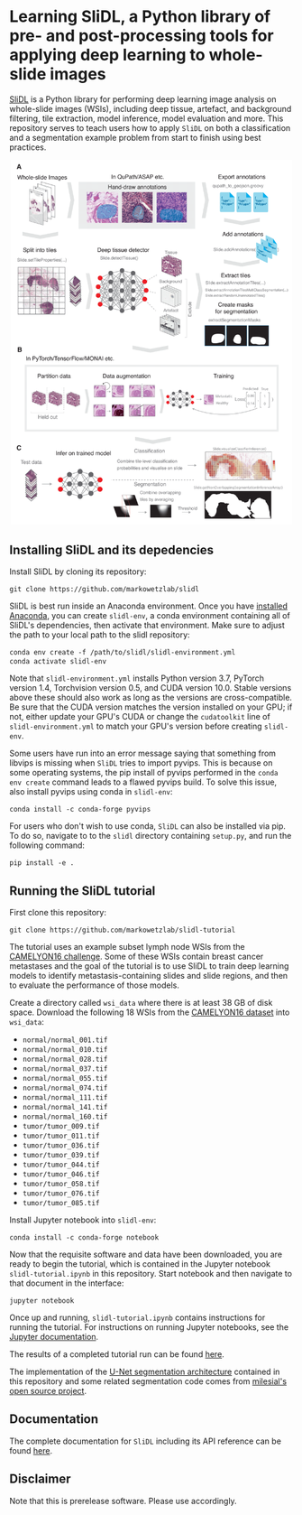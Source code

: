 Learning SliDL, a Python library of pre- and post-processing tools for applying deep learning to whole-slide images
=====
[SliDL](https://github.com/markowetzlab/slidml) is a Python library for performing deep learning image analysis on whole-slide images (WSIs), including deep tissue, artefact, and background filtering, tile extraction, model inference, model evaluation and more. This repository serves to teach users how to apply `SliDL` on both a classification and a segmentation example problem from start to finish using best practices.

<p align="center">
  <img src="https://github.com/markowetzlab/slidl-tutorial/blob/main/figures/figure1.png" width="500" />
</p>

Installing SliDL and its depedencies
----
Install SliDL by cloning its repository:
```
git clone https://github.com/markowetzlab/slidl
```

SliDL is best run inside an Anaconda environment. Once you have [installed Anaconda](https://docs.anaconda.com/anaconda/install), you can create `slidl-env`, a conda environment containing all of SliDL's dependencies, then activate that environment. Make sure to adjust the path to your local path to the slidl repository:
```
conda env create -f /path/to/slidl/slidl-environment.yml
conda activate slidl-env
```
Note that `slidl-environment.yml` installs Python version 3.7, PyTorch version 1.4, Torchvision version 0.5, and CUDA version 10.0. Stable versions above these should also work as long as the versions are cross-compatible. Be sure that the CUDA version matches the version installed on your GPU; if not, either update your GPU's CUDA or change the `cudatoolkit` line of `slidl-environment.yml` to match your GPU's version before creating `slidl-env`.

Some users have run into an error message saying that something from libvips is missing when `SliDL` tries to import pyvips. This is because on some operating systems, the pip install of pyvips performed in the ```conda env create``` command leads to a flawed pyvips build. To solve this issue, also install pyvips using conda in `slidl-env`:
```
conda install -c conda-forge pyvips
```

For users who don't wish to use conda, `SliDL` can also be installed via pip. To do so, navigate to to the `slidl` directory containing `setup.py`, and run the following command:
```
pip install -e .
```

Running the SliDL tutorial
----
First clone this repository:
```
git clone https://github.com/markowetzlab/slidl-tutorial
```
The tutorial uses an example subset lymph node WSIs from the [CAMELYON16 challenge](https://camelyon16.grand-challenge.org/). Some of these WSIs contain breast cancer metastases and the goal of the tutorial is to use SliDL to train deep learning models to identify metastasis-containing slides and slide regions, and then to evaluate the performance of those models.

Create a directory called `wsi_data` where there is at least 38 GB of disk space. Download the following 18 WSIs from the [CAMELYON16 dataset](https://drive.google.com/drive/folders/0BzsdkU4jWx9Ba2x1NTZhdzQ5Zjg?resourcekey=0-g2TRih6YKi5P2O1SiBB1LA) into `wsi_data`:

* `normal/normal_001.tif`
* `normal/normal_010.tif`
* `normal/normal_028.tif`
* `normal/normal_037.tif`
* `normal/normal_055.tif`
* `normal/normal_074.tif`
* `normal/normal_111.tif`
* `normal/normal_141.tif`
* `normal/normal_160.tif`
* `tumor/tumor_009.tif`
* `tumor/tumor_011.tif`
* `tumor/tumor_036.tif`
* `tumor/tumor_039.tif`
* `tumor/tumor_044.tif`
* `tumor/tumor_046.tif`
* `tumor/tumor_058.tif`
* `tumor/tumor_076.tif`
* `tumor/tumor_085.tif`

Install Jupyter notebook into `slidl-env`:
```
conda install -c conda-forge notebook
```
Now that the requisite software and data have been downloaded, you are ready to begin the tutorial, which is contained in the Jupyter notebook `slidl-tutorial.ipynb` in this repository. Start notebook and then navigate to that document in the interface:
```
jupyter notebook
```
Once up and running, `slidl-tutorial.ipynb` contains instructions for running the tutorial. For instructions on running Jupyter notebooks, see the [Jupyter documentation](https://jupyter.org/documentation).

The results of a completed tutorial run can be found [here](https://doi.org/10.5281/zenodo.5006409).

The implementation of the [U-Net segmentation architecture](https://arxiv.org/abs/1505.04597) contained in this repository and some related segmentation code comes from [milesial's](https://github.com/milesial) [open source project](https://github.com/milesial/Pytorch-UNet).

Documentation
----
The complete documentation for `SliDL` including its API reference can be found [here](https://slidl.readthedocs.io/).

Disclaimer
----
Note that this is prerelease software. Please use accordingly.
